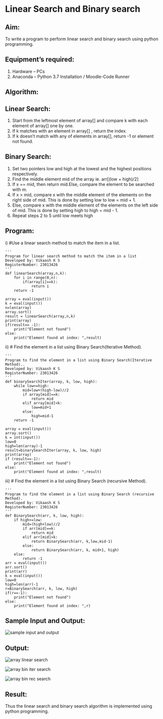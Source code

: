 # Linear Search and Binary search
## Aim:
To write a program to perform linear search and binary search using python programming.
## Equipment’s required:
1.	Hardware – PCs
2.	Anaconda – Python 3.7 Installation / Moodle-Code Runner
## Algorithm:
## Linear Search:
1.	Start from the leftmost element of array[] and compare k with each element of array[] one by one.
2.	If k matches with an element in array[] , return the index.
3.	If k doesn’t match with any of elements in array[], return -1 or element not found.
## Binary Search:
1.	Set two pointers low and high at the lowest and the highest positions respectively.
2.	Find the middle element mid of the array ie. arr[(low + high)/2]
3.	If x == mid, then return mid.Else, compare the element to be searched with m.
4.	If x > mid, compare x with the middle element of the elements on the right side of mid. This is done by setting low to low = mid + 1.
5.	Else, compare x with the middle element of the elements on the left side of mid. This is done by setting high to high = mid - 1.
6.	Repeat steps 2 to 5 until low meets high
## Program:
i)	#Use a linear search method to match the item in a list.
~~~
''' 
Program for linear search method to match the item in a list
Developed by: Vikaash K S
RegisterNumber: 23013426
'''
def linearSearch(array,n,k):
    for i in range(0,n):
        if(array[i]==k):
            return i
    return -1
    
array = eval(input())
k = eval(input()) 
n=len(array)
array.sort()
result = linearSearch(array,n,k)
print(array)
if(result== -1):
    print("Element not found")
else:
    print("Element found at index: ",result)
~~~
ii)	# Find the element in a list using Binary Search(Iterative Method).
~~~
''' 
Program to find the element in a list using Binary Search(Iterative Method)..
Developed by: Vikaash K S
RegisterNumber: 23013426
'''
def binarySearchIter(array, k, low, high):
    while low<=high:
        mid=low+(high-low)//2
        if array[mid]==k:
            return mid
        elif array[mid]<k:
            low=mid+1
        else:
            high=mid-1
    return -1

array = eval(input())
array.sort()
k = int(input())
low=0
high=len(array)-1
result=binarySearchIter(array, k, low, high)
print(array)
if (result==-1):
    print("Element not found")
else:
    print("Element found at index: ",result)

~~~
iii)	# Find the element in a list using Binary Search (recursive Method).
~~~
''' 
Program to find the element in a list using Binary Search (recursive Method).
Developed by: Vikaash K S
RegisterNumber: 23013426
'''
def BinarySearch(arr, k, low, high):
    if high>=low:
        mid=(high+low)//2
        if arr[mid]==k:
            return mid
        elif arr[mid]>k:
            return BinarySearch(arr, k,low,mid-1)
        else:
            return BinarySearch(arr, k, mid+1, high)
    else:
        return -1
arr = eval(input())
arr.sort()
print(arr)
k = eval(input())
low=0
high=len(arr)-1
r=BinarySearch(arr, k, low, high)
if(r==-1):
    print("Element not found")
else:
    print("Element found at index: ",r)
~~~
## Sample Input and Output:
![sample input and output](https://github.com/Vikaash19/Search-Algorithm/assets/148514589/78a13c8b-cff6-4500-a501-b6c3c9f54660)

## Output:
![array linear search](https://github.com/Vikaash19/Search-Algorithm/assets/148514589/aa6c3ab0-d1e7-4f52-8250-41ca3cf32b48)

![array bin iter search](https://github.com/Vikaash19/Search-Algorithm/assets/148514589/70493203-3e7a-42bc-b0aa-62215c7540fd)

![array bin rec search](https://github.com/Vikaash19/Search-Algorithm/assets/148514589/b7c9658e-02dc-461c-bfd2-dce7b1645471)

## Result:
Thus the linear search and binary search algorithm is implemented using python programming.
